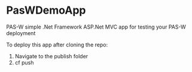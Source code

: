 # PasWDemoApp
PAS-W simple .Net Framework ASP.Net MVC app for testing your PAS-W deployment

To deploy this app after cloning the repo:
1) Navigate to the publish folder
2) cf push
